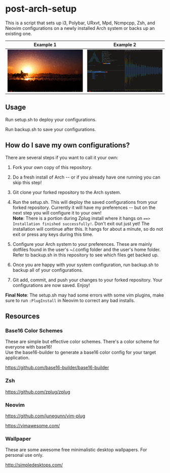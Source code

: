 # post-arch-setup
This is a script that sets up i3, Polybar, URxvt, Mpd, Ncmpcpp, Zsh, and Neovim configurations on a newly installed Arch system or backs up an existing one.

Example 1                  |  Example 2
:-------------------------:|:-------------------------:
![image1](https://raw.githubusercontent.com/thomastran8/post-arch-setup/master/_screenshots/image1.jpg)  |  ![image2](https://raw.githubusercontent.com/thomastran8/post-arch-setup/master/_screenshots/image2.jpg)
## Usage
Run setup.sh to deploy your configurations.

Run backup.sh to save your configurations.

## How do I save my own configurations?
There are several steps if you want to call it your own:

1. Fork your own copy of this repository.

2. Do a fresh install of Arch -- or if you already have one running you can skip this step!

3. Git clone your forked repository to the Arch system.

4. Run the setup.sh. This will deploy the saved configurations from your forked repository. Currently it will have my preferences -- but on the next step you will configure it to your own! <br>
**Note**: There is a portion during Zplug install where it hangs on `==> Installation finished successfully!`. Don't exit out just yet! The installation will continue after this. It hangs for about a minute, so do not exit or press any keys during this time.

5. Configure your Arch system to your preferences. These are mainly dotfiles found in the user's ~/.config folder and the user's home folder. Refer to backup.sh in this repository to see which files get backed up.

9. Once you are happy with your system configuration, run backup.sh to backup all of your configurations.

10. Git add, commit, and push your changes to your forked repository. Your configurations are now saved. Enjoy!

**Final Note**: The setup.sh may had some errors with some vim plugins, make sure to run `:PlugInstall` in Neovim to correct any bad installs.

## Resources

### Base16 Color Schemes
These are simple but effective color schemes. There's a color scheme for everyone with base16! <br>
Use the base16-builder to generate a base16 color config for your target application.

https://github.com/base16-builder/base16-builder

### Zsh

https://github.com/zplug/zplug

### Neovim

https://github.com/junegunn/vim-plug

https://vimawesome.com/

### Wallpaper
These are some awesome free minimalistic desktop wallpapers. For personal use only.

http://simpledesktops.com/
